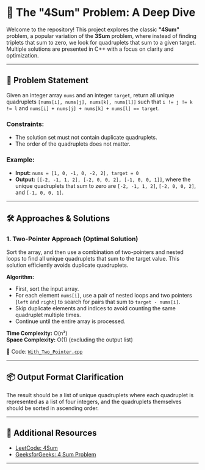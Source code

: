# 🌟 The "4Sum" Problem: A Deep Dive

Welcome to the repository! This project explores the classic **"4Sum"** problem, a popular variation of the **3Sum** problem, where instead of finding triplets that sum to zero, we look for quadruplets that sum to a given target. Multiple solutions are presented in C++ with a focus on clarity and optimization.

---

## 🎯 Problem Statement

Given an integer array `nums` and an integer `target`, return all unique quadruplets `[nums[i], nums[j], nums[k], nums[l]]` such that `i != j != k != l` and `nums[i] + nums[j] + nums[k] + nums[l] == target`.

### Constraints:
- The solution set must not contain duplicate quadruplets.
- The order of the quadruplets does not matter.

### Example:
- **Input:** `nums = [1, 0, -1, 0, -2, 2], target = 0`  
- **Output:** `[[-2, -1, 1, 2], [-2, 0, 0, 2], [-1, 0, 0, 1]]`, where the unique quadruplets that sum to zero are `[-2, -1, 1, 2]`, `[-2, 0, 0, 2]`, and `[-1, 0, 0, 1]`.

---

## 🛠️ Approaches & Solutions

### 1. Two-Pointer Approach (Optimal Solution)

Sort the array, and then use a combination of two-pointers and nested loops to find all unique quadruplets that sum to the target value. This solution efficiently avoids duplicate quadruplets.

**Algorithm:**
- First, sort the input array.
- For each element `nums[i]`, use a pair of nested loops and two pointers (`left` and `right`) to search for pairs that sum to `target - nums[i]`.
- Skip duplicate elements and indices to avoid counting the same quadruplet multiple times.
- Continue until the entire array is processed.

**Time Complexity:** O(n³)  
**Space Complexity:** O(1) (excluding the output list)

🔗 Code: [`With_Two_Pointer.cpp`](./With_Two_Pointer.cpp)

---

## 📦 Output Format Clarification

The result should be a list of unique quadruplets where each quadruplet is represented as a list of four integers, and the quadruplets themselves should be sorted in ascending order.

---

## 📖 Additional Resources

- [LeetCode: 4Sum](https://leetcode.com/problems/4sum/)
- [GeeksforGeeks: 4 Sum Problem](https://www.geeksforgeeks.org/4-sum-problem/)

---
